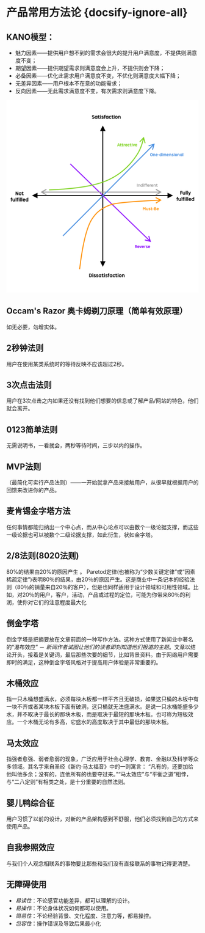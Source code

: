 # 产品常用方法论 {docsify-ignore-all}

## KANO模型：

* 魅力因素——提供用户想不到的需求会很大的提升用户满意度，不提供则满意度不变；
* 期望因素——提供期望需求则满意度会上升，不提供则会下降；
* 必备因素——优化此需求用户满意度不变，不优化则满意度大幅下降；
* 无差异因素——用户根本不在意的功能需求；
* 反向因素——无此需求满意度不变，有次需求则满意度下降。

![KANO模型](./assets/imgs/1_MvE5UKwENsO82KmIRbucFg.png)

## Occam's Razor 奥卡姆剃刀原理（简单有效原理）

如无必要，勿增实体。

## 2秒钟法则

用户在使用某类系统时的等待反映不应该超过2秒。

## 3次点击法则

用户在3次点击之内如果还没有找到他们想要的信息或了解产品/网站的特色，他们就会离开。

## 0123简单法则  

无需说明书，一看就会，两秒等待时间，三步以内的操作。

## MVP法则

（最简化可实行产品法则）——一开始就拿产品来接触用户，从很早就根据用户的回馈来改进你的产品。

## 麦肯锡金字塔方法

任何事情都能归纳出一个中心点，而从中心论点可以由数个一级论据支撑，而这些一级论据也可以被数个二级论据支撑，如此衍生，状如金字塔。

## 2/8法则(8020法则)

80%的结果由20%的原因产生 。 
Paretod定律(也被称为“少数关键定律”或“因素稀疏定律”)表明80％的结果，由20％的原因产生。这是商业中一条记本的经验法则（80％的销量来自20％的客户），但是也同样适用于设计领域和可用性领域。比如，对20％的用户，客户，活动，产品或过程的定位，可能为你带来80％的利润，使你对它们的注意程度最大化

## 倒金字塔

倒金字塔是把摘要放在文章前面的一种写作方法。这种方式使用了新闻业中著名的“瀑布效应” － *新闻作者试图让他们的读者即刻知道他们报道的主题*。文章以结论开头，接着是关键词，最后那些次要的细节，比如背景资料。由于网络用户需要即时的满足，这种倒金字塔风格对于提高用户体验是非常重要的。

## 木桶效应

指一只木桶想盛满水，必须每块木板都一样平齐且无破损，如果这只桶的木板中有一块不齐或者某块木板下面有破洞，这只桶就无法盛满水。是说一只水桶能盛多少水，并不取决于最长的那块木板，而是取决于最短的那块木板。也可称为短板效应。一个木桶无论有多高，它盛水的高度取决于其中最低的那块木板。

## 马太效应

指强者愈强、弱者愈弱的现象，广泛应用于社会心理学、教育、金融以及科学等众多领域。其名字来自圣经《新约·马太福音》中的一则寓言： “凡有的，还要加给他叫他多余；没有的，连他所有的也要夺过来。”“马太效应”与“平衡之道”相悖，与“二八定则”有相类之处，是十分重要的自然法则。

## 婴儿鸭综合征

用户习惯了以前的设计，对新的产品架构感到不舒服，他们必须找到自己的方式来使用产品。

## 自我参照效应

与我们个人观念相联系的事物要比那些和我们没有直接联系的事物记得更清楚。

## 无障碍使用

* *易读性*：不论感官功能差异，都可以理解的设计。
* *易操作*：不论身体状况如何都可以使用。
* *简易性*：不论经验背景、文化程度、注意力等，都易操控。
* *包容性*：操作错误及导致后果最小化